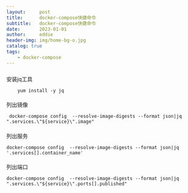 ```yaml
---
layout:     post
title:      docker-compose快捷命令
subtitle:   docker-compose快捷命令
date:       2023-01-01
author:     eddie
header-img: img/home-bg-o.jpg
catalog: true
tags:
    - docker-compose
---
```


###
安装jq工具
```
    yum install -y jq
```

####
列出镜像
```
 docker-compose config  --resolve-image-digests --format json|jq ".services.\"${service}\".image"
```

####
列出服务
```
docker-compose config  --resolve-image-digests --format json|jq '.services[].container_name'
```


####
列出端口
```
docker-compose config  --resolve-image-digests --format json|jq ".services.\"${service}\".ports[].published"
```


